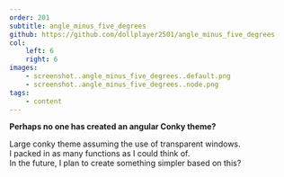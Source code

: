```yaml
---
order: 201
subtitle: angle_minus_five_degrees
github: https://github.com/dollplayer2501/angle_minus_five_degrees
col:
    left: 6
    right: 6
images:
    - screenshot..angle_minus_five_degrees..default.png
    - screenshot..angle_minus_five_degrees..node.png
tags:
    - content
---
```



**Perhaps no one has created an angular Conky theme?**

Large conky theme assuming the use of transparent windows.  
I packed in as many functions as I could think of.  
In the future, I plan to create something simpler based on this?

